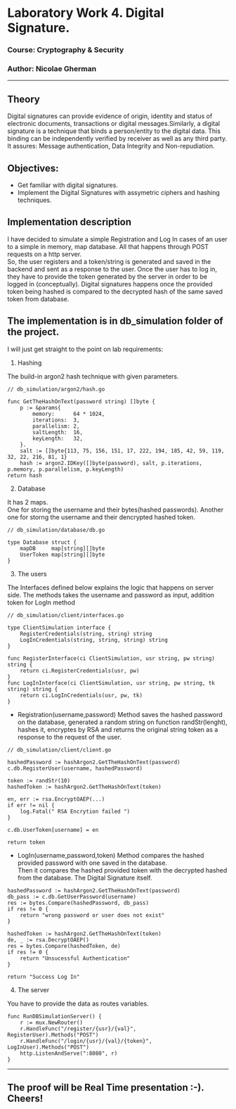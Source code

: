 # Laboratory Work 4. Digital Signature.

### Course: Cryptography & Security
### Author: Nicolae Gherman

----

## Theory 
Digital signatures can provide evidence of origin, identity and status of electronic documents, transactions or digital messages.Similarly, a digital signature is a technique that binds a person/entity to the digital data. This binding can be independently verified by receiver as well as any third party. <br> It assures: Message authentication, Data Integrity and Non-repudiation.



## Objectives:

* Get familiar with digital signatures.
* Implement the Digital Signatures with assymetric ciphers and hashing techniques.

## Implementation description
I have decided to  simulate a simple Registration and Log In cases of an user to a simple in memory, map database. All that happens through POST requests on a http server. <br> 
So, the user registers and a token/string is generated and saved in the backend and sent as a response to the user. Once the user has to log in, they have to provide the token generated by the server in order  to be logged in (conceptually). Digital signatures happens once the provided token being hashed is compared to the   decrypted hash of the same saved token from database.

## The implementation is in db_simulation folder of the project.  

I will just get straight to the point on lab requirements: 
 
1. Hashing   

The build-in argon2 hash technique with given parameters.

``` 
// db_simulation/argon2/hash.go

func GetTheHashOnText(password string) []byte {
	p := &params{
		memory:      64 * 1024,
		iterations:  3,
		parallelism: 2,
		saltLength:  16,
		keyLength:   32,
	}.
	salt := []byte{113, 75, 156, 151, 17, 222, 194, 185, 42, 59, 119, 32, 22, 216, 81, 1}
	hash := argon2.IDKey([]byte(password), salt, p.iterations, p.memory, p.parallelism, p.keyLength)
return hash 
```

2. Database 

It has 2 maps. <br> One for storing the username and their bytes(hashed passwords). Another one for storng the username and their dencrypted hashed token.
```     
// db_simulation/database/db.go 

type Database struct {
	mapDB     map[string][]byte
	UserToken map[string][]byte
}
``` 

3. The users  

The Interfaces defined below explains the logic that happens on server side. 
The methods takes the username and password as input, addition token for LogIn method 

``` 
// db_simulation/client/interfaces.go 

type ClientSimulation interface {
	RegisterCredentials(string, string) string
	LogInCredentials(string, string, string) string
}

func RegisterInterface(ci ClientSimulation, usr string, pw string) string {
	return ci.RegisterCredentials(usr, pw)
}
func LogInInterface(ci ClientSimulation, usr string, pw string, tk string) string {
	return ci.LogInCredentials(usr, pw, tk)
}

```  
* Registration(username,password) Method saves the hashed password on the database, generated a random string on function randStr(lenght), hashes it, encryptes by RSA  and returns the original string token as a response to the request of the user.

```   
// db_simulation/client/client.go 

hashedPassword := hashArgon2.GetTheHashOnText(password)
c.db.RegisterUser(username, hashedPassword) 

token := randStr(10)
hashedToken := hashArgon2.GetTheHashOnText(token)

en, err := rsa.EncryptOAEP(...)
if err != nil {
	log.Fatal(" RSA Encrytion failed ")
} 

c.db.UserToken[username] = en 

return token
``` 

* LogIn(username,password,token) Method  compares the hashed provided password with one saved in the database. <br>
Then it compares the hashed provided token with the decrypted hashed from the database. The Digital Signature itself.

``` 
hashedPassword := hashArgon2.GetTheHashOnText(password)
db_pass := c.db.GetUserPassword(username)
res := bytes.Compare(hashedPassword, db_pass)
if res != 0 {
	return "wrong password or user does not exist"
} 

hashedToken := hashArgon2.GetTheHashOnText(token)
de, _ := rsa.DecryptOAEP()
res = bytes.Compare(hashedToken, de)
if res != 0 {
	return "Unsucessful Authentication"
}

return "Success Log In"
```

4. The server 

You have to provide the data as routes variables.
``` 
func RunDBSimulationServer() {
	r := mux.NewRouter()
	r.HandleFunc("/register/{usr}/{val}", RegisterUser).Methods("POST")
	r.HandleFunc("/login/{usr}/{val}/{token}", LogInUser).Methods("POST")
	http.ListenAndServe(":8080", r)
}
```

---  


## The proof will be Real Time presentation  :-). Cheers!




